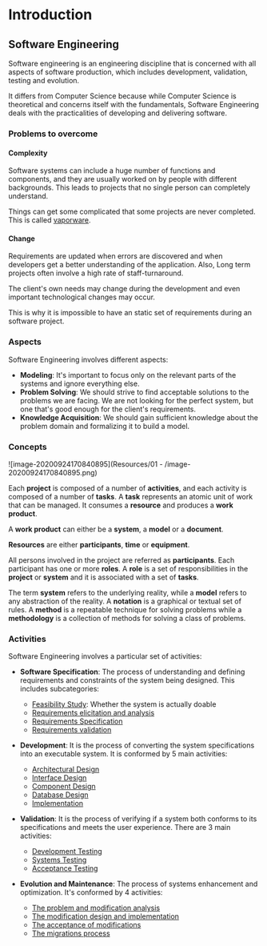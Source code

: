 # Introduction

## Software Engineering

Software engineering is an engineering discipline that is concerned with all aspects of software production, which includes development, validation, testing and evolution.

It differs from Computer Science because while Computer Science is theoretical and concerns itself with the fundamentals, Software Engineering deals with the practicalities of developing and delivering software.

### Problems to overcome

#### Complexity

Software systems can include a huge number of functions and components, and they are usually worked on by people with different backgrounds. This leads to projects that no single person can completely understand.

Things can get some complicated that some projects are never completed. This is called <u>vaporware</u>.

#### Change

Requirements are updated when errors are discovered and when developers get a better understanding of the application. Also, Long term projects often involve a high rate of staff-turnaround.

The client's own needs may change during the development and even important technological changes may occur.

This is why it is impossible to have an static set of requirements during an software project. 

### Aspects

Software Engineering involves different aspects:

- **Modeling**: It's important to focus only on the relevant parts of the systems and ignore everything else.
- **Problem Solving**: We should strive to find acceptable solutions to the problems we are facing. We are not looking for the perfect system, but one that's good enough for the client's requirements.
- **Knowledge Acquisition**: We should gain sufficient knowledge about the problem domain and formalizing it to build a model.

### Concepts

![image-20200924170840895](Resources/01 - /image-20200924170840895.png)

Each **project** is composed of a number of **activities**, and each activity is composed of a number of **tasks**. A **task** represents an atomic unit of work that can be managed. It consumes a **resource** and produces a **work product**.

A **work product** can either be a **system**, a **model** or a **document**. 

**Resources** are either **participants**, **time** or **equipment**.

All persons involved in the project are referred as **participants**. Each participant has one or more **roles**. A **role** is a set of responsibilities in the **project** or **system** and it is associated with a set of **tasks**.

The term **system** refers to the underlying reality, while a **model** refers to any abstraction of the reality. A **notation** is a graphical or textual set of rules. A **method** is a repeatable technique for solving problems while a **methodology** is a collection of methods for solving a class of problems.

### Activities

Software Engineering involves a particular set of activities:

- **Software Specification**: The process of understanding and defining requirements and constraints of the system being designed. This includes  subcategories:

  - <u>Feasibility Study</u>: Whether the system is actually doable
  - <u>Requirements elicitation and analysis</u>
  - <u>Requirements Specification</u>
  - <u>Requirements validation</u>

- **Development**: It is the process of converting the system specifications into an executable system. It is conformed by 5 main activities:

  - <u>Architectural Design</u>
  - <u>Interface Design</u>
  - <u>Component Design</u>
  - <u>Database Design</u>
  - <u>Implementation</u>

- **Validation**: It is the process of verifying if a system both conforms to its specifications and meets the user experience. There are 3 main activities:

  - <u>Development Testing</u>
  - <u>Systems Testing</u>
  - <u>Acceptance Testing</u>

- **Evolution and Maintenance**: The process of systems enhancement and optimization. It's conformed by 4 activities:

  - <u>The problem and modification analysis</u>
  - <u>The modification design and implementation</u>
  - <u>The acceptance of modifications</u>
  - <u>The migrations process</u>

  